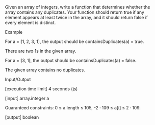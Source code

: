 Given an array of integers, write a function that determines whether the array contains any duplicates. Your function should return true if any element appears at least twice in the array, and it should return false if every element is distinct.

Example

For a = [1, 2, 3, 1], the output should be
containsDuplicates(a) = true.

There are two 1s in the given array.

For a = [3, 1], the output should be
containsDuplicates(a) = false.

The given array contains no duplicates.

Input/Output

[execution time limit] 4 seconds (js)

[input] array.integer a

Guaranteed constraints:
0 ≤ a.length ≤ 105,
-2 · 109 ≤ a[i] ≤ 2 · 109.

[output] boolean
